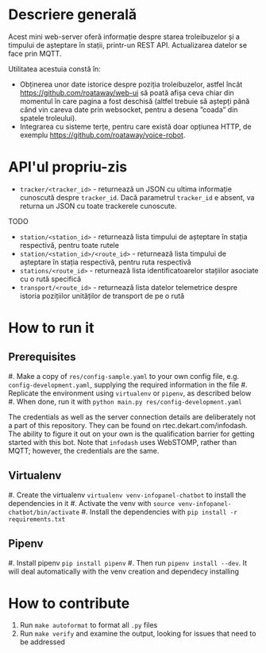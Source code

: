 Descriere generală
==================

Acest mini web-server oferă informație despre starea troleibuzelor și a timpului de așteptare în stații, printr-un REST API. Actualizarea datelor se face prin MQTT.

Utilitatea acestuia constă în:

- Obținerea unor date istorice despre poziția troleibuzelor, astfel încât https://github.com/roataway/web-ui să poată afișa ceva chiar din momentul în care pagina a fost deschisă (altfel trebuie să aștepți până când vin careva date prin websocket, pentru a desena ”coada” din spatele troleului).
- Integrarea cu sisteme terțe, pentru care există doar opțiunea HTTP, de exemplu https://github.com/roataway/voice-robot.


API'ul propriu-zis
==================

- `tracker/<tracker_id>` - returnează un JSON cu ultima informație cunoscută despre `tracker_id`. Dacă parametrul `tracker_id` e absent, va returna un JSON cu toate trackerele cunoscute.

TODO 
- ``station/<station_id>`` - returnează lista timpului de așteptare în stația respectivă, pentru toate rutele
- ``station/<station_id>/<route_id>`` - returnează lista timpului de așteptare în stația respectivă, pentru ruta respectivă
- ``stations/<route_id>`` - returnează lista identificatoarelor stațiilor asociate cu o rută specifică
- ``transport/<route_id>`` - returnează lista datelor telemetrice despre istoria pozițiilor unităților de transport de pe o rută

How to run it
=============

Prerequisites
-------------

#. Make a copy of ``res/config-sample.yaml`` to your own config file, e.g. ``config-development.yaml``, supplying the required information in the file
#. Replicate the environment using ``virtualenv`` or ``pipenv``, as described below
#. When done, run it with ``python main.py res/config-development.yaml``

The credentials as well as the server connection details are deliberately not a part of this repository. They can be found on rtec.dekart.com/infodash. The ability to figure it out on your own is the qualification barrier for getting started with this bot. Note that ``infodash`` uses WebSTOMP, rather than MQTT; however, the credentials are the same.


Virtualenv
----------

#. Create the virtualenv ``virtualenv venv-infopanel-chatbot`` to install the dependencies in it
#. Activate the venv with ``source venv-infopanel-chatbot/bin/activate``
#. Install the dependencies with ``pip install -r requirements.txt``


Pipenv
------

#. Install pipenv ``pip install pipenv``
#. Then run ``pipenv install --dev``. It will deal automatically with the venv creation and dependecy installing


How to contribute
=================

1. Run ``make autoformat`` to format all ``.py`` files
2. Run ``make verify`` and examine the output, looking for issues that need to be addressed

